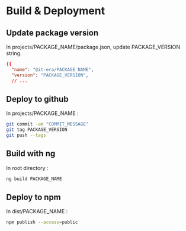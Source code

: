 
# Build & Deployment

## Update package version

In projects/PACKAGE_NAME/package.json, update PACKAGE_VERSION string.

```json
{{
  "name": "@it-era/PACKAGE_NAME",
  "version": "PACKAGE_VERSION",
  // ...
```

## Deploy to github

In projects/PACKAGE_NAME :

```bash
git commit -am "COMMIT_MESSAGE"
git tag PACKAGE_VERSION
git push --tags
```

## Build with ng

In root directory :

```bash
ng build PACKAGE_NAME
```

## Deploy to npm

In dist/PACKAGE_NAME :

```bash
npm publish --access=public
```
